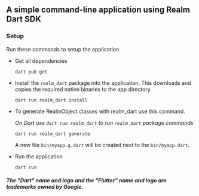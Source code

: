 ## A simple command-line application using Realm Dart SDK

### Setup 
Run these commands to setup the application

*  Get all dependencies
    ```
    dart pub get
    ```

* Install the `realm_dart` package into the application. This downloads and copies the required native binaries to the app directory.
    ```
    dart run realm_dart install
    ```

* To generate RealmObject classes with realm_dart use this command.
    
    _*On Dart use `dart run realm_dart` to run `realm_dart` package commands*_

    ```
    dart run realm_dart generate
    ```
    A new file `bin/myapp.g.dart` will be created next to the `bin/myapp.dart`.
    
*  Run the application
    ```
    dart run
    ```

##### The "Dart" name and logo and the "Flutter" name and logo are trademarks owned by Google. 

